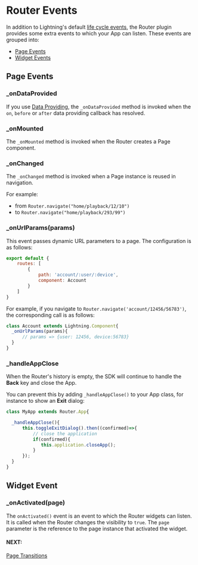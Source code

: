 # Router Events

In addition to Lightning's default [life cycle events](../../../lightning-core-reference/Components/LifecycleEvents.md), the Router plugin provides some extra events to which your App can listen. These events are grouped into:

* [Page Events](#page-events)
* [Widget Events](#widget-event)

## Page Events

### _onDataProvided

If you use [Data Providing](dataproviding.md#on-data-provided), the `_onDataProvided` method is invoked when the `on`, `before` or `after` data providing callback has resolved.

### _onMounted

The `_onMounted` method is invoked when the Router creates a Page component.

### _onChanged

The `_onChanged` method is invoked when a Page instance is reused in navigation.

For example:

* from `Router.navigate("home/playback/12/10")`
* to `Router.navigate("home/playback/293/99")`

### _onUrlParams(params)

This event passes dynamic URL parameters to a page.
The configuration is as follows:

```js
export default {
    routes: [
        {
            path: 'account/:user/:device',
            component: Account
        }
    ]
}
```

For example, if you navigate to  `Router.navigate('account/12456/56783')`, the corresponding call is as follows:

```js
class Account extends Lightning.Component{
  _onUrlParams(params){
      // params => {user: 12456, device:56783}
  }
}
```

### _handleAppClose

When the Router's history is empty, the SDK will continue to handle the **Back** key and close the App.

You can prevent this by adding `_handleAppClose()` to your App class, for instance to show an **Exit** dialog:

```js
class MyApp extends Router.App{

  _handleAppClose(){
      this.toggleExitDialog().then((confirmed)=>{
          // close the application
          if(confirmed){
             this.application.closeApp();
          }
      });
  }
}
```

## Widget Event

### _onActivated(page)

The `onActivated()` event is an event to which the Router widgets can listen. It is called when the Router changes the visibility to `true`. The `page` parameter is the reference to the page instance that activated the widget.

#### NEXT:
[Page Transitions](pagetransitions.md)
